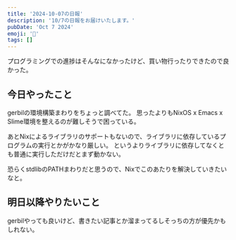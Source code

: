 ```yaml
---
title: '2024-10-07の日報'
description: '10/7の日報をお届けいたします。'
pubDate: 'Oct 7 2024'
emoji: '🦊'
tags: []
---
```


プログラミングでの進捗はそんなになかったけど、買い物行ったりできたので良かった。

## 今日やったこと

gerbilの環境構築まわりをちょっと調べてた。 思ったよりもNixOS x Emacs x
Slime環境を整えるのが難しそうで困っている。

あとNixによるライブラリのサポートもないので、ライブラリに依存しているプログラムの実行とかがかなり厳しい。
というよりライブラリに依存してなくとも普通に実行しただけだとまず動かない。

恐らくstdlibのPATHまわりだと思うので、Nixでこのあたりを解決していきたいなと。

## 明日以降やりたいこと

gerbilやっても良いけど、書きたい記事とか溜まってるしそっちの方が優先かもしれない。
